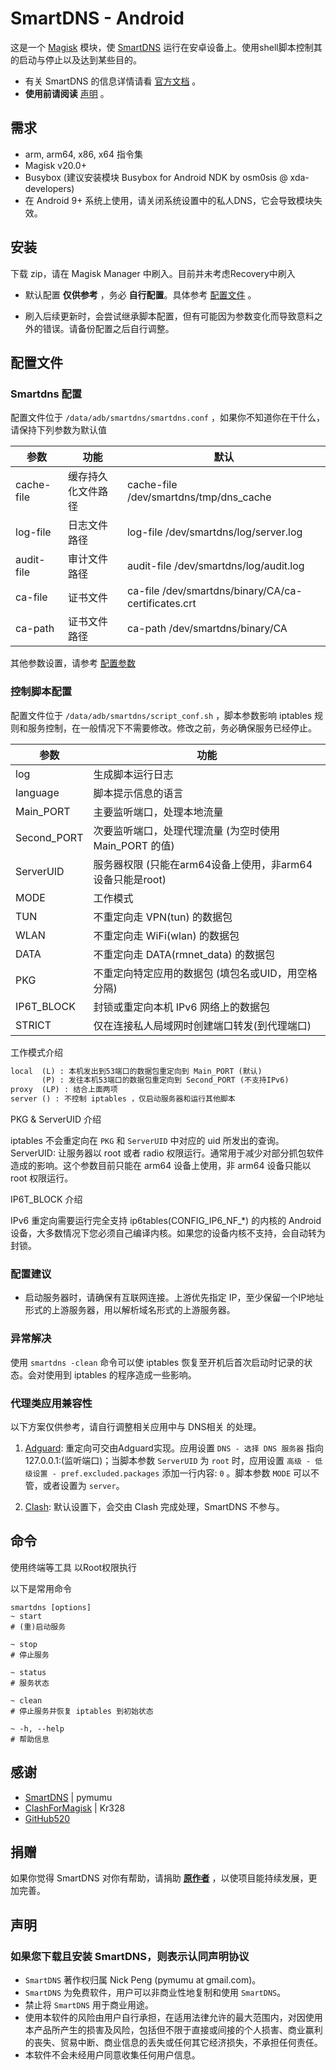 # SmartDNS - Android

这是一个 [Magisk](https://github.com/topjohnwu/Magisk) 模块，使 [SmartDNS](https://github.com/pymumu/smartdns) 运行在安卓设备上。使用shell脚本控制其的启动与停止以及达到某些目的。

- 有关 SmartDNS 的信息详情请看 [官方文档](https://github.com/pymumu/smartdns/blob/master/ReadMe.md) 。
- **使用前请阅读** [声明](#声明) 。

## 需求

- arm, arm64, x86, x64 指令集
- Magisk v20.0+
- Busybox (建议安装模块 Busybox for Android NDK by osm0sis @ xda-developers)
- 在 Android 9+ 系统上使用，请关闭系统设置中的私人DNS，它会导致模块失效。

## 安装

下载 zip，请在 Magisk Manager 中刷入。目前并未考虑Recovery中刷入

- 默认配置 **仅供参考** ，务必 **自行配置**。具体参考 [配置文件](#配置文件) 。

- 刷入后续更新时，会尝试继承脚本配置，但有可能因为参数变化而导致意料之外的错误。请备份配置之后自行调整。

## 配置文件

### Smartdns 配置

配置文件位于 `/data/adb/smartdns/smartdns.conf` ，如果你不知道你在干什么，请保持下列参数为默认值

|参数|功能|默认|
|--|--|--|
|cache-file|缓存持久化文件路径|cache-file /dev/smartdns/tmp/dns_cache
|log-file|日志文件路径|log-file /dev/smartdns/log/server.log
|audit-file|审计文件路径|audit-file /dev/smartdns/log/audit.log
|ca-file|证书文件|ca-file /dev/smartdns/binary/CA/ca-certificates.crt
|ca-path|证书文件路径|ca-path /dev/smartdns/binary/CA

其他参数设置，请参考 [配置参数](https://github.com/pymumu/smartdns/blob/master/ReadMe.md#配置参数)

### 控制脚本配置

配置文件位于 `/data/adb/smartdns/script_conf.sh` ，脚本参数影响 iptables 规则和服务控制，在一般情况下不需要修改。修改之前，务必确保服务已经停止。

|参数|功能|
|--|--|
|log|生成脚本运行日志|
|language|脚本提示信息的语言|
|Main_PORT|主要监听端口，处理本地流量|
|Second_PORT|次要监听端口，处理代理流量 (为空时使用 Main_PORT 的值)|
|ServerUID|服务器权限 (只能在arm64设备上使用，非arm64设备只能是root)|
|MODE|工作模式|
|TUN|不重定向走 VPN(tun) 的数据包|
|WLAN|不重定向走 WiFi(wlan) 的数据包|
|DATA|不重定向走 DATA(rmnet_data) 的数据包|
|PKG|不重定向特定应用的数据包 (填包名或UID，用空格分隔)|
|IP6T_BLOCK|封锁或重定向本机 IPv6 网络上的数据包|
|STRICT|仅在连接私人局域网时创建端口转发(到代理端口)|

工作模式介绍

```txt
local  (L) : 本机发出到53端口的数据包重定向到 Main_PORT (默认)
       (P) : 发往本机53端口的数据包重定向到 Second_PORT (不支持IPv6)
proxy  (LP) : 结合上面两项
server () : 不控制 iptables ，仅启动服务器和运行其他脚本
```

PKG & ServerUID 介绍

iptables 不会重定向在 `PKG` 和 `ServerUID` 中对应的 uid 所发出的查询。
ServerUID: 让服务器以 root 或者 radio 权限运行。通常用于减少对部分抓包软件造成的影响。这个参数目前只能在 arm64 设备上使用，非 arm64 设备只能以 root 权限运行。

IP6T_BLOCK 介绍

IPv6 重定向需要运行完全支持 ip6tables(CONFIG_IP6_NF_*) 的内核的 Android 设备，大多数情况下您必须自己编译内核。如果您的设备内核不支持，会自动转为封锁。

### 配置建议

- 启动服务器时，请确保有互联网连接。上游优先指定 IP，至少保留一个IP地址形式的上游服务器，用以解析域名形式的上游服务器。

### 异常解决

使用 `smartdns -clean` 命令可以使 iptables 恢复至开机后首次启动时记录的状态。会对使用到 iptables 的程序造成一些影响。

### 代理类应用兼容性

以下方案仅供参考，请自行调整相关应用中与 DNS相关 的处理。

1. [Adguard](https://github.com/AdguardTeam/AdguardForAndroid): 重定向可交由Adguard实现。应用设置 `DNS - 选择 DNS 服务器` 指向 127.0.0.1:(监听端口)；当脚本参数 `ServerUID` 为 `root` 时，应用设置 `高级 - 低级设置 - pref.excluded.packages` 添加一行内容: `0` 。脚本参数 `MODE` 可以不管，或者设置为 `server`。

1. [Clash](https://github.com/Kr328/ClashForAndroid): 默认设置下，会交由 Clash 完成处理，SmartDNS 不参与。

## 命令

使用终端等工具 以Root权限执行

以下是常用命令

```shell
smartdns [options]
~ start
# (重)启动服务

~ stop
# 停止服务

~ status
# 服务状态

~ clean
# 停止服务并恢复 iptables 到初始状态

~ -h, --help
# 帮助信息
```

## 感谢

- [SmartDNS](https://github.com/pymumu/smartdns) | pymumu
- [ClashForMagisk](https://github.com/Kr328/ClashForMagisk) | Kr328
- [GitHub520](https://github.com/521xueweihan/GitHub520)

## 捐赠

如果你觉得 SmartDNS 对你有帮助，请捐助 **[原作者](https://github.com/pymumu/smartdns/blob/master/ReadMe.md#捐赠)** ，以使项目能持续发展，更加完善。

## 声明

### 如果您下载且安装 SmartDNS，则表示认同声明协议

- `SmartDNS` 著作权归属 Nick Peng (pymumu at gmail.com)。
- `SmartDNS` 为免费软件，用户可以非商业性地复制和使用 `SmartDNS`。
- 禁止将 `SmartDNS` 用于商业用途。
- 使用本软件的风险由用户自行承担，在适用法律允许的最大范围内，对因使用本产品所产生的损害及风险，包括但不限于直接或间接的个人损害、商业赢利的丧失、贸易中断、商业信息的丢失或任何其它经济损失，不承担任何责任。
- 本软件不会未经用户同意收集任何用户信息。
